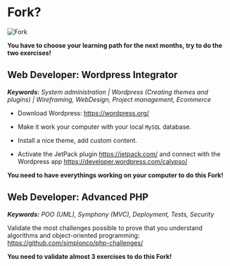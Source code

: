 # Fork?

![Fork](http://all4desktop.com/data_images/original/4244680-fork.jpg)

**You have to choose your learning path for the next months, try to do the two exercises!**

## Web Developer: Wordpress Integrator

_**Keywords:** System administration | Wordpress (Creating themes and plugins) | Wireframing, WebDesign, Project management, Ecommerce_

* Download Wordpress:
https://wordpress.org/

* Make it work your computer with your local `MySQL` database.

* Install a nice theme, add custom content.

* Activate the JetPack plugin
https://jetpack.com/
and connect with the Wordpress app
https://developer.wordpress.com/calypso/

**You need to have everythings working on your computer to do this Fork!**

## Web Developer: Advanced PHP

_**Keywords:** POO (UML), Symphony (MVC), Deployment, Tests, Security_

Validate the most challenges possible to prove that you understand algorithms and object-oriented programming:
https://github.com/simplonco/php-challenges/

**You need to validate almost 3 exercises to do this Fork!**
